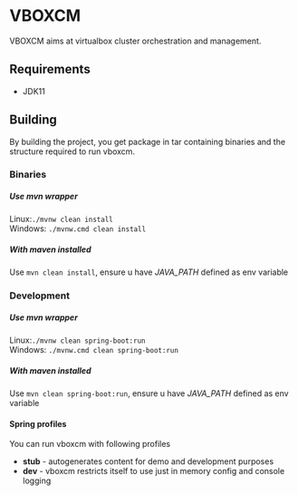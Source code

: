 # VBOXCM
VBOXCM aims at virtualbox cluster orchestration and management.


## Requirements
* JDK11
## Building
By building the project, you get package in tar containing binaries and the structure required to run vboxcm.
### Binaries
##### Use mvn wrapper 
Linux:`./mvnw clean install` <br/>
Windows: `./mvnw.cmd clean install`
##### With maven installed 
Use `mvn clean install`, ensure u have *JAVA_PATH* defined as env variable
### Development
##### Use mvn wrapper 
Linux:`./mvnw clean spring-boot:run` <br/>
Windows: `./mvnw.cmd clean spring-boot:run`
##### With maven installed 
Use `mvn clean spring-boot:run`, ensure u have *JAVA_PATH* defined as env variable
#### Spring profiles
You can run vboxcm with following profiles
* **stub** - autogenerates content for demo and development purposes
* **dev** - vboxcm restricts itself to use just in memory config and console logging

